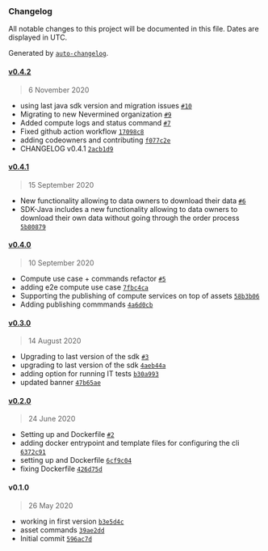 ### Changelog

All notable changes to this project will be documented in this file. Dates are displayed in UTC.

Generated by [`auto-changelog`](https://github.com/CookPete/auto-changelog).

#### [v0.4.2](https://github.com/nevermined-io/cli/compare/v0.4.1...v0.4.2)

> 6 November 2020

- using last java sdk version and migration issues [`#10`](https://github.com/nevermined-io/cli/pull/10)
- Migrating to new Nevermined organization [`#9`](https://github.com/nevermined-io/cli/pull/9)
- Added compute logs and status command [`#7`](https://github.com/nevermined-io/cli/pull/7)
- Fixed github action workflow [`17098c8`](https://github.com/nevermined-io/cli/commit/17098c8d0f2ce9e0d1e0da5da111638421f18c12)
- adding codeowners and contributing [`f077c2e`](https://github.com/nevermined-io/cli/commit/f077c2e9dbdb87917dfeeadce0dafadd994346e9)
- CHANGELOG v0.4.1 [`2acb1d9`](https://github.com/nevermined-io/cli/commit/2acb1d9049f2bbb31abd9bc069fffac2e4cb964a)

#### [v0.4.1](https://github.com/nevermined-io/cli/compare/v0.4.0...v0.4.1)

> 15 September 2020

- New functionality allowing to data owners to download their data [`#6`](https://github.com/nevermined-io/cli/pull/6)
- SDK-Java includes a new functionality allowing to data owners to download their own data without going through the order process [`5b80879`](https://github.com/nevermined-io/cli/commit/5b808791980f7425b4833d3f620e28f7f3065c42)

#### [v0.4.0](https://github.com/nevermined-io/cli/compare/v0.3.0...v0.4.0)

> 10 September 2020

- Compute use case + commands refactor [`#5`](https://github.com/nevermined-io/cli/pull/5)
- adding e2e compute use case [`7fbc4ca`](https://github.com/nevermined-io/cli/commit/7fbc4cac8e466cb25c94149c7a1b1c6f0c3efd45)
- Supporting the publishing of compute services on top of assets [`58b3b06`](https://github.com/nevermined-io/cli/commit/58b3b060db2157de1e930cac4dce35bc0f13caa8)
- Adding publishing commmands [`4a6d0cb`](https://github.com/nevermined-io/cli/commit/4a6d0cb379324a9c11f21f6e4f56c35001032bab)

#### [v0.3.0](https://github.com/nevermined-io/cli/compare/v0.2.0...v0.3.0)

> 14 August 2020

- Upgrading to last version of the sdk [`#3`](https://github.com/nevermined-io/cli/pull/3)
- upgrading to last version of the sdk [`4aeb44a`](https://github.com/nevermined-io/cli/commit/4aeb44a99bdfb6fdae5d6989a60bc069d8a130f2)
- adding option for running IT tests [`b30a993`](https://github.com/nevermined-io/cli/commit/b30a993b23666cf44fa02fe2f9e490496637a661)
- updated banner [`47b65ae`](https://github.com/nevermined-io/cli/commit/47b65ae486b7a968ecb48a9a484f0831135d36a9)

#### [v0.2.0](https://github.com/nevermined-io/cli/compare/v0.1.0...v0.2.0)

> 24 June 2020

- Setting up and Dockerfile [`#2`](https://github.com/nevermined-io/cli/pull/2)
- adding docker entrypoint and template files for configuring the cli [`6372c91`](https://github.com/nevermined-io/cli/commit/6372c910aad629e67facbaf006ac9aa8aafcbf46)
- setting up and Dockerfile [`6cf9c04`](https://github.com/nevermined-io/cli/commit/6cf9c04ce6653dca0236c3178c08710440d8c6af)
- fixing Dockerfile [`426d75d`](https://github.com/nevermined-io/cli/commit/426d75d65ae6add0b014712a986cd99ec0241daa)

#### v0.1.0

> 26 May 2020

- working in first version [`b3e5d4c`](https://github.com/nevermined-io/cli/commit/b3e5d4ca50fd421888c317a1b95b552e4ac08e2a)
- asset commands [`39ae2dd`](https://github.com/nevermined-io/cli/commit/39ae2ddfae4d547510a2a4a212b646896039d86d)
- Initial commit [`596ac7d`](https://github.com/nevermined-io/cli/commit/596ac7dc286c60e9404ecf14f9df958a2f304ebf)
